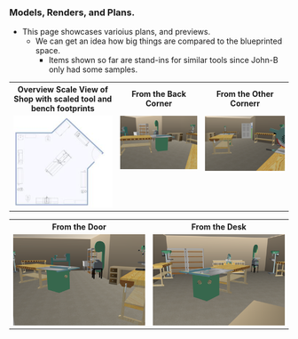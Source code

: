 ### Models, Renders, and Plans.
-  This page showcases varioius plans, and previews.
   -  We can get an idea how big things are compared to the blueprinted space.
      -  Items shown so far are stand-ins for similar tools since John-B only had some samples.  
<table>
  <tr>
    <th>Overview Scale View of Shop with scaled tool and bench footprints</th>
     <th>From the Back Corner</th>
      <th>From the Other Cornerr</th> 
  </tr>
  <tr>
      <td valign="top">
      <a href="./Shop-Plan.jpg">
      <img src="./Shop-Plan-T.jpg">
      </a>
      </td>
      <td valign="top">
      <a href="./Shop-A-Corner.png">
      <img src="./Shop-A-Corner-T.png">
      </a>
      </td>
      <td valign="top">
      <a href="./Shop-B-Corner.png">
      <img src="./Shop-B-Corner-T.png">
      </a>
      </td>    
  </tr>
 </table>
<table>
  <tr>
     <th>From the Door</th>
      <th>From the Desk</th>    
  </tr>
  <tr>
 <td valign="top">
      <a href="./Shop-Door.png">
      <img src="./Shop-Door-T.png">
      </a>
      </td>
      <td valign="top">
      <a href="./Shop-Desk.png">
      <img src="./Shop-Desk-T.png">
      </a>
      </td>    
  </tr>
 </table>
